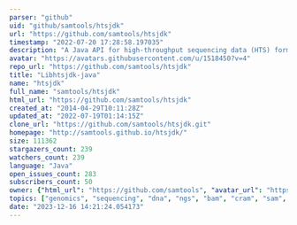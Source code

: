 ```yaml
---
parser: "github"
uid: "github/samtools/htsjdk"
url: "https://github.com/samtools/htsjdk"
timestamp: "2022-07-20 17:28:58.197035"
description: "A Java API for high-throughput sequencing data (HTS) formats."
avatar: "https://avatars.githubusercontent.com/u/1518450?v=4"
repo_url: "https://github.com/samtools/htsjdk"
title: "Libhtsjdk-java"
name: "htsjdk"
full_name: "samtools/htsjdk"
html_url: "https://github.com/samtools/htsjdk"
created_at: "2014-04-29T10:11:28Z"
updated_at: "2022-07-19T01:14:15Z"
clone_url: "https://github.com/samtools/htsjdk.git"
homepage: "http://samtools.github.io/htsjdk/"
size: 111362
stargazers_count: 239
watchers_count: 239
language: "Java"
open_issues_count: 283
subscribers_count: 50
owner: {"html_url": "https://github.com/samtools", "avatar_url": "https://avatars.githubusercontent.com/u/1518450?v=4", "login": "samtools", "type": "Organization"}
topics: ["genomics", "sequencing", "dna", "ngs", "bam", "cram", "sam", "fasta", "vcf", "java-api", "java"]
date: "2023-12-16 14:21:24.054173"
---
```


